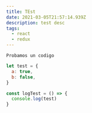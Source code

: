 ```yaml
---
title: TEst
date: 2021-03-05T21:57:14.939Z
description: test desc
tags:
  - react
  - redux
---
```



`Probamos un codigo`

```javascript
let test = {
  a: true,
  b: false,
}

const logTest = () => {
  console.log(test)
}
```